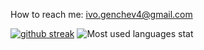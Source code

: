 How to reach me: ivo.genchev4@gmail.com

[![github streak](https://github-readme-streak-stats.herokuapp.com/?user=Squidfishrl&theme=blue-green&count_private=true)](https://github.com/Squidfishrl/github-readme-streak-stats)
![Most used languages stat](https://github-readme-stats.vercel.app/api/top-langs/?username=Squidfishrl&theme=blue-green&langs_count=10&layout=compact&exclude_repo=.dotfiles)

<!---
Squidfishrl/Squidfishrl is a ✨ special ✨ repository because its `README.md` (this file) appears on your GitHub profile.
You can click the Preview link to take a look at your changes.
--->

